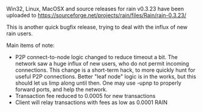 Win32, Linux, MacOSX and source releases for rain v0.3.23 have been uploaded to
https://sourceforge.net/projects/rain/files/Rain/rain-0.3.23/

This is another quick bugfix release, trying to deal with the influx of new rain users.

Main items of note:

* P2P connect-to-node logic changed to reduce timeout a bit.  The network saw a huge influx of new users, who do not permit incoming connections.  This change is a short-term hack, to more quickly hunt for useful P2P connections.  Better "leaf node" logic is in the works, but this should let us limp along until then.  One may use -upnp to properly forward ports, and help the network.
* Transaction fee reduced to 0.0005 for new transactions
* Client will relay transactions with fees as low as 0.0001 RAIN
